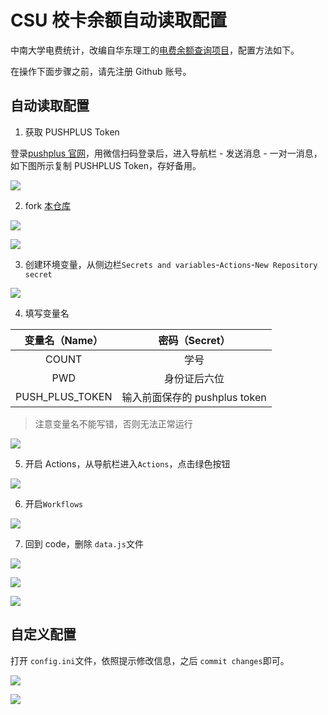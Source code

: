 # CSU 校卡余额自动读取配置

中南大学电费统计，改编自华东理工的[电费余额查询项目](https://github.com/lxl66566/ecust-electricity-statistics)，配置方法如下。

在操作下面步骤之前，请先注册 Github 账号。

## 自动读取配置

1. 获取 PUSHPLUS Token

登录[pushplus 官网](https://www.pushplus.plus/)，用微信扫码登录后，进入导航栏 - 发送消息 - 一对一消息，如下图所示复制 PUSHPLUS Token，存好备用。

![](img/pushplus_token.png)

2. fork [本仓库](https://github.com/dream-oyh/CSU_card_read)

![](img/fork_repo.png)

![](img/create_fork.png)

3. 创建环境变量，从侧边栏`Secrets and variables`-`Actions`-`New Repository secret`

![](img/create_environ.png)

4. 填写变量名

| 变量名（Name）  |        密码（Secret）         |
| :-------------: | :---------------------------: |
|      COUNT      |             学号              |
|       PWD       |         身份证后六位          |
| PUSH_PLUS_TOKEN | 输入前面保存的 pushplus token |

> 注意变量名不能写错，否则无法正常运行

![](img/input_secrets.png)

5. 开启 Actions，从导航栏进入`Actions`，点击绿色按钮

![](img/actions.png)

6. 开启`Workflows`

![](img/Enable_workflow.png)

7. 回到 code，删除 `data.js`文件

![](img/delete_data.png)

![](img/delete_data_js_2.png)

![](img/delete_3.png)

## 自定义配置

打开 `config.ini`文件，依照提示修改信息，之后 `commit changes`即可。

![](img/modify_config.png)

![](img/Edit.png)

